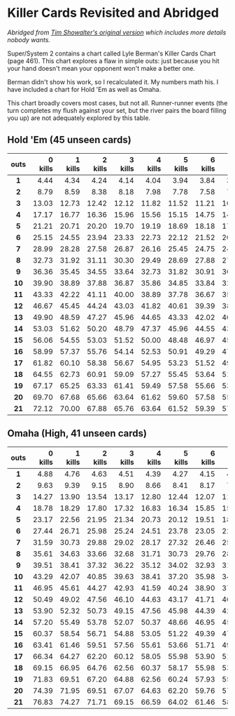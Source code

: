 
Killer Cards Revisited and Abridged
===================================

*Abridged from [Tim Showalter's original
version](https://psaux.com/poker/killer-cards.html) which includes more details
nobody wants.*

Super/System 2 contains a chart called Lyle Berman's Killer Cards Chart (page
461). This chart explores a flaw in simple outs: just because you hit your hand
doesn't mean your opponent won't make a better one.

Berman didn't show his work, so I recalculated it.  My numbers math his.  I
have included a chart for Hold 'Em as well as Omaha.  

This chart broadly covers most cases, but not all.  Runner-runner events (the
turn completes my flush against your set, but the river pairs the board filling
you up) are not adequately explored by this table.

Hold 'Em (45 unseen cards)
----
|**outs**|**0 kills**|**1 kills**|**2 kills**|**3 kills**|**4 kills**|**5 kills**|**6 kills**|**7 kills**|**8 kills**|**9 kills**|**10 kills**|
| :----: | ----: | ----: | ----: | ----: | ----: | ----: | ----: | ----: | ----: | ----: | ----: |
|**1**|  4.44|  4.34|  4.24|  4.14|  4.04|  3.94|  3.84|  3.74|  3.64|  3.54|  3.43|
|**2**|  8.79|  8.59|  8.38|  8.18|  7.98|  7.78|  7.58|  7.37|  7.17|  6.97|  6.77|
|**3**| 13.03| 12.73| 12.42| 12.12| 11.82| 11.52| 11.21| 10.91| 10.61| 10.30| 10.00|
|**4**| 17.17| 16.77| 16.36| 15.96| 15.56| 15.15| 14.75| 14.34| 13.94| 13.54| 13.13|
|**5**| 21.21| 20.71| 20.20| 19.70| 19.19| 18.69| 18.18| 17.68| 17.17| 16.67| 16.16|
|**6**| 25.15| 24.55| 23.94| 23.33| 22.73| 22.12| 21.52| 20.91| 20.30| 19.70| 19.09|
|**7**| 28.99| 28.28| 27.58| 26.87| 26.16| 25.45| 24.75| 24.04| 23.33| 22.63| 21.92|
|**8**| 32.73| 31.92| 31.11| 30.30| 29.49| 28.69| 27.88| 27.07| 26.26| 25.45| 24.65|
|**9**| 36.36| 35.45| 34.55| 33.64| 32.73| 31.82| 30.91| 30.00| 29.09| 28.18| 27.27|
|**10**| 39.90| 38.89| 37.88| 36.87| 35.86| 34.85| 33.84| 32.83| 31.82| 30.81| 29.80|
|**11**| 43.33| 42.22| 41.11| 40.00| 38.89| 37.78| 36.67| 35.56| 34.44| 33.33| 32.22|
|**12**| 46.67| 45.45| 44.24| 43.03| 41.82| 40.61| 39.39| 38.18| 36.97| 35.76| 34.55|
|**13**| 49.90| 48.59| 47.27| 45.96| 44.65| 43.33| 42.02| 40.71| 39.39| 38.08| 36.77|
|**14**| 53.03| 51.62| 50.20| 48.79| 47.37| 45.96| 44.55| 43.13| 41.72| 40.30| 38.89|
|**15**| 56.06| 54.55| 53.03| 51.52| 50.00| 48.48| 46.97| 45.45| 43.94| 42.42| 40.91|
|**16**| 58.99| 57.37| 55.76| 54.14| 52.53| 50.91| 49.29| 47.68| 46.06| 44.44| 42.83|
|**17**| 61.82| 60.10| 58.38| 56.67| 54.95| 53.23| 51.52| 49.80| 48.08| 46.36| 44.65|
|**18**| 64.55| 62.73| 60.91| 59.09| 57.27| 55.45| 53.64| 51.82| 50.00| 48.18| 46.36|
|**19**| 67.17| 65.25| 63.33| 61.41| 59.49| 57.58| 55.66| 53.74| 51.82| 49.90| 47.98|
|**20**| 69.70| 67.68| 65.66| 63.64| 61.62| 59.60| 57.58| 55.56| 53.54| 51.52| 49.49|
|**21**| 72.12| 70.00| 67.88| 65.76| 63.64| 61.52| 59.39| 57.27| 55.15| 53.03| 50.91|


Omaha (High, 41 unseen cards)
----
|**outs**|**0 kills**|**1 kills**|**2 kills**|**3 kills**|**4 kills**|**5 kills**|**6 kills**|**7 kills**|**8 kills**|**9 kills**|**10 kills**|
| :----: | ----: | ----: | ----: | ----: | ----: | ----: | ----: | ----: | ----: | ----: | ----: |
|**1**|  4.88|  4.76|  4.63|  4.51|  4.39|  4.27|  4.15|  4.02|  3.90|  3.78|  3.66|
|**2**|  9.63|  9.39|  9.15|  8.90|  8.66|  8.41|  8.17|  7.93|  7.68|  7.44|  7.20|
|**3**| 14.27| 13.90| 13.54| 13.17| 12.80| 12.44| 12.07| 11.71| 11.34| 10.98| 10.61|
|**4**| 18.78| 18.29| 17.80| 17.32| 16.83| 16.34| 15.85| 15.37| 14.88| 14.39| 13.90|
|**5**| 23.17| 22.56| 21.95| 21.34| 20.73| 20.12| 19.51| 18.90| 18.29| 17.68| 17.07|
|**6**| 27.44| 26.71| 25.98| 25.24| 24.51| 23.78| 23.05| 22.32| 21.59| 20.85| 20.12|
|**7**| 31.59| 30.73| 29.88| 29.02| 28.17| 27.32| 26.46| 25.61| 24.76| 23.90| 23.05|
|**8**| 35.61| 34.63| 33.66| 32.68| 31.71| 30.73| 29.76| 28.78| 27.80| 26.83| 25.85|
|**9**| 39.51| 38.41| 37.32| 36.22| 35.12| 34.02| 32.93| 31.83| 30.73| 29.63| 28.54|
|**10**| 43.29| 42.07| 40.85| 39.63| 38.41| 37.20| 35.98| 34.76| 33.54| 32.32| 31.10|
|**11**| 46.95| 45.61| 44.27| 42.93| 41.59| 40.24| 38.90| 37.56| 36.22| 34.88| 33.54|
|**12**| 50.49| 49.02| 47.56| 46.10| 44.63| 43.17| 41.71| 40.24| 38.78| 37.32| 35.85|
|**13**| 53.90| 52.32| 50.73| 49.15| 47.56| 45.98| 44.39| 42.80| 41.22| 39.63| 38.05|
|**14**| 57.20| 55.49| 53.78| 52.07| 50.37| 48.66| 46.95| 45.24| 43.54| 41.83| 40.12|
|**15**| 60.37| 58.54| 56.71| 54.88| 53.05| 51.22| 49.39| 47.56| 45.73| 43.90| 42.07|
|**16**| 63.41| 61.46| 59.51| 57.56| 55.61| 53.66| 51.71| 49.76| 47.80| 45.85| 43.90|
|**17**| 66.34| 64.27| 62.20| 60.12| 58.05| 55.98| 53.90| 51.83| 49.76| 47.68| 45.61|
|**18**| 69.15| 66.95| 64.76| 62.56| 60.37| 58.17| 55.98| 53.78| 51.59| 49.39| 47.20|
|**19**| 71.83| 69.51| 67.20| 64.88| 62.56| 60.24| 57.93| 55.61| 53.29| 50.98| 48.66|
|**20**| 74.39| 71.95| 69.51| 67.07| 64.63| 62.20| 59.76| 57.32| 54.88| 52.44| 50.00|
|**21**| 76.83| 74.27| 71.71| 69.15| 66.59| 64.02| 61.46| 58.90| 56.34| 53.78| 51.22|

